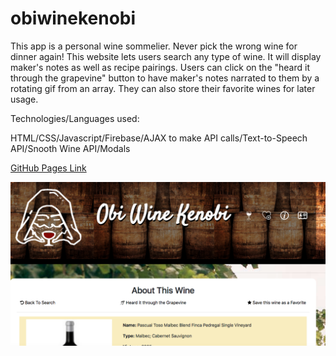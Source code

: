 # obiwinekenobi

This app is a personal wine sommelier.  Never pick the wrong wine for dinner again! This website lets users search any type of wine. It will display maker's notes as well as recipe pairings. Users can click on the "heard it through the grapevine" button to have maker's notes narrated to them by a rotating gif from an array.  They can also store their favorite wines for later usage. 

Technologies/Languages used:

HTML/CSS/Javascript/Firebase/AJAX to make API calls/Text-to-Speech API/Snooth Wine API/Modals


<a href="https://katherinerinas.github.io/obiwinekenobi/">GitHub Pages Link</a>

<img src="/assets/images/obk.png" alt="obi Wine Picture">